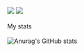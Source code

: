 <a href="버튼을 눌렀을 때 이동할 링크" target="_blank"><img src="https://img.shields.io/badge/Developer-262577?style=flat-square&logo=Icinga&logoColor=FFFFFF"/></a>
<a href="버튼을 눌렀을 때 이동할 링크" target="_blank"><img src="https://img.shields.io/badge/Car Owner-000000?style=flat-square&logo=Kia&logoColor=FFFFFF"/></a>
<br/><br/>
My stats
<br/><br/>
![Anurag's GitHub stats](https://github-readme-stats.vercel.app/api?username=kriss428&count_private=true&show_icons=true&theme=radical)
